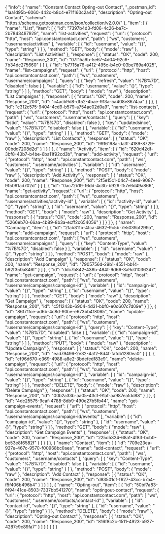 {
  "info": {
    "name": "Constant Contact Opting-out Contact",
    "_postman_id": "1aa1d95b-6060-442c-b8c4-e71f160c2a40",
    "description": "Opting-out Contact",
    "schema": "https://schema.getpostman.com/json/collection/v2.0.0/"
  },
  "item": [
    {
      "name": "List",
      "item": [
        {
          "id": "7397b4d3-fd06-4c26-ba7c-2b7843497929",
          "name": "list-activities",
          "request": {
            "url": {
              "protocol": "http",
              "host": "api.constantcontact.com",
              "path": [
                "ws",
                "customers",
                ":username/activities"
              ],
              "variable": [
                {
                  "id": "username",
                  "value": "{}",
                  "type": "string"
                }
              ]
            },
            "method": "GET",
            "body": {
              "mode": "raw"
            },
            "description": "List Activities"
          },
          "response": [
            {
              "status": "OK",
              "code": 200,
              "name": "Response_200",
              "id": "07f15a9b-5e67-4d04-92c9-7b34dc275660"
            }
          ]
        },
        {
          "id": "b7715a76-a412-495c-b4c0-03be769a4025",
          "name": "list-campaigns",
          "request": {
            "url": {
              "protocol": "http",
              "host": "api.constantcontact.com",
              "path": [
                "ws",
                "customers",
                ":username/campaigns"
              ],
              "query": [
                {
                  "key": "refresh",
                  "value": "%7B%7D",
                  "disabled": false
                }
              ],
              "variable": [
                {
                  "id": "username",
                  "value": "{}",
                  "type": "string"
                }
              ]
            },
            "method": "GET",
            "body": {
              "mode": "raw"
            },
            "description": "List Campaigns"
          },
          "response": [
            {
              "status": "OK",
              "code": 200,
              "name": "Response_200",
              "id": "c4acb9d8-df52-4bae-913a-5a408e8674aa"
            }
          ]
        },
        {
          "id": "c312c575-9404-4cd9-b579-a754ac02d0a9",
          "name": "list-contacts",
          "request": {
            "url": {
              "protocol": "http",
              "host": "api.constantcontact.com",
              "path": [
                "ws",
                "customers",
                ":username/contacts"
              ],
              "query": [
                {
                  "key": "listid",
                  "value": "%7B%7D",
                  "disabled": false
                },
                {
                  "key": "updatedsince",
                  "value": "%7B%7D",
                  "disabled": false
                }
              ],
              "variable": [
                {
                  "id": "username",
                  "value": "{}",
                  "type": "string"
                }
              ]
            },
            "method": "GET",
            "body": {
              "mode": "raw"
            },
            "description": "List Contacts"
          },
          "response": [
            {
              "status": "OK",
              "code": 200,
              "name": "Response_200",
              "id": "9916198a-da3f-4189-8729-00bdd7208d2d"
            }
          ]
        }
      ]
    },
    {
      "name": "Activity",
      "item": [
        {
          "id": "620d42df-3bf8-43b7-b4be-6ba11f92cd3b",
          "name": "add-activity",
          "request": {
            "url": {
              "protocol": "http",
              "host": "api.constantcontact.com",
              "path": [
                "ws",
                "customers",
                ":username/activities"
              ],
              "variable": [
                {
                  "id": "username",
                  "value": "{}",
                  "type": "string"
                }
              ]
            },
            "method": "POST",
            "body": {
              "mode": "raw"
            },
            "description": "Add Activity"
          },
          "response": [
            {
              "status": "OK",
              "code": 200,
              "name": "Response_200",
              "id": "2f5e15c1-04c7-4ee9-9087-9f5091ad702d"
            }
          ]
        },
        {
          "id": "0ac72b19-f6dd-4c3b-b929-f57e6d49a866",
          "name": "get-activity",
          "request": {
            "url": {
              "protocol": "http",
              "host": "api.constantcontact.com",
              "path": [
                "ws",
                "customers",
                ":username/activities/:activity-id"
              ],
              "variable": [
                {
                  "id": "activity-id",
                  "value": "{}",
                  "type": "string"
                },
                {
                  "id": "username",
                  "value": "{}",
                  "type": "string"
                }
              ]
            },
            "method": "GET",
            "body": {
              "mode": "raw"
            },
            "description": "Get Activity"
          },
          "response": [
            {
              "status": "OK",
              "code": 200,
              "name": "Response_200",
              "id": "5266eb70-66aa-4b89-8b3a-ecff2c654056"
            }
          ]
        }
      ]
    },
    {
      "name": "Campaign",
      "item": [
        {
          "id": "2fab311b-4fca-4632-9c5b-7e5039af299a",
          "name": "add-campaign",
          "request": {
            "url": {
              "protocol": "http",
              "host": "api.constantcontact.com",
              "path": [
                "ws",
                "customers",
                ":username/campaigns"
              ],
              "query": [
                {
                  "key": "Content-Type",
                  "value": "%7B%7D",
                  "disabled": false
                }
              ],
              "variable": [
                {
                  "id": "username",
                  "value": "{}",
                  "type": "string"
                }
              ]
            },
            "method": "POST",
            "body": {
              "mode": "raw"
            },
            "description": "Add Campaign"
          },
          "response": [
            {
              "status": "OK",
              "code": 200,
              "name": "Response_200",
              "id": "7905756d-29b1-4551-bb14-b92f350a846f"
            }
          ]
        },
        {
          "id": "ddc7b842-438b-484f-9d66-3a9c01036247",
          "name": "get-campaign",
          "request": {
            "url": {
              "protocol": "http",
              "host": "api.constantcontact.com",
              "path": [
                "ws",
                "customers",
                ":username/campaigns/:campaign-id"
              ],
              "variable": [
                {
                  "id": "campaign-id",
                  "value": "{}",
                  "type": "string"
                },
                {
                  "id": "username",
                  "value": "{}",
                  "type": "string"
                }
              ]
            },
            "method": "GET",
            "body": {
              "mode": "raw"
            },
            "description": "Get Campaign"
          },
          "response": [
            {
              "status": "OK",
              "code": 200,
              "name": "Response_200",
              "id": "c5f1243b-6904-4d31-bbf0-e0c607c7d09e"
            }
          ]
        },
        {
          "id": "86f71fce-ad6b-4c8d-90be-e673bb418065",
          "name": "update-campaign",
          "request": {
            "url": {
              "protocol": "http",
              "host": "api.constantcontact.com",
              "path": [
                "ws",
                "customers",
                ":username/campaigns/:campaign-id"
              ],
              "query": [
                {
                  "key": "Content-Type",
                  "value": "%7B%7D",
                  "disabled": false
                }
              ],
              "variable": [
                {
                  "id": "campaign-id",
                  "value": "{}",
                  "type": "string"
                },
                {
                  "id": "username",
                  "value": "{}",
                  "type": "string"
                }
              ]
            },
            "method": "PUT",
            "body": {
              "mode": "raw"
            },
            "description": "Update Campaign"
          },
          "response": [
            {
              "status": "OK",
              "code": 200,
              "name": "Response_200",
              "id": "ead79496-2e32-4a12-8d4f-fafdb1280ea0"
            }
          ]
        },
        {
          "id": "cf96d670-c369-4988-a8e2-3bdefedf83e9",
          "name": "delete-campaign",
          "request": {
            "url": {
              "protocol": "http",
              "host": "api.constantcontact.com",
              "path": [
                "ws",
                "customers",
                ":username/campaigns/:campaign-id"
              ],
              "variable": [
                {
                  "id": "campaign-id",
                  "value": "{}",
                  "type": "string"
                },
                {
                  "id": "username",
                  "value": "{}",
                  "type": "string"
                }
              ]
            },
            "method": "DELETE",
            "body": {
              "mode": "raw"
            },
            "description": "Delete Campaign"
          },
          "response": [
            {
              "status": "OK",
              "code": 200,
              "name": "Response_200",
              "id": "00b2a33b-aa05-43c1-91af-aa987eafdd88"
            }
          ]
        },
        {
          "id": "4dc25575-9caf-4788-8db9-490e27b5fb44",
          "name": "get-campaign-events",
          "request": {
            "url": {
              "protocol": "http",
              "host": "api.constantcontact.com",
              "path": [
                "ws",
                "customers",
                ":username/campaigns/:campaign-id/events/"
              ],
              "variable": [
                {
                  "id": "campaign-id",
                  "value": "{}",
                  "type": "string"
                },
                {
                  "id": "username",
                  "value": "{}",
                  "type": "string"
                }
              ]
            },
            "method": "GET",
            "body": {
              "mode": "raw"
            },
            "description": "Get Campaign Events"
          },
          "response": [
            {
              "status": "OK",
              "code": 200,
              "name": "Response_200",
              "id": "225d5324-68a1-4f83-bcb0-bc53e8f6582f"
            }
          ]
        }
      ]
    },
    {
      "name": "Contact",
      "item": [
        {
          "id": "709e23ea-927e-467c-9570-f00968bc0aea",
          "name": "add-contact",
          "request": {
            "url": {
              "protocol": "http",
              "host": "api.constantcontact.com",
              "path": [
                "ws",
                "customers",
                ":username/contacts"
              ],
              "query": [
                {
                  "key": "Content-Type",
                  "value": "%7B%7D",
                  "disabled": false
                }
              ],
              "variable": [
                {
                  "id": "username",
                  "value": "{}",
                  "type": "string"
                }
              ]
            },
            "method": "POST",
            "body": {
              "mode": "raw"
            },
            "description": "Add Contact"
          },
          "response": [
            {
              "status": "OK",
              "code": 200,
              "name": "Response_200",
              "id": "d83501cf-f627-43cc-b7a4-f5f406b496b4"
            }
          ]
        }
      ]
    },
    {
      "name": "Opting-out",
      "item": [
        {
          "id": "50bf7a83-f494-41ce-8503-7337bb541270",
          "name": "optingout-contact",
          "request": {
            "url": {
              "protocol": "http",
              "host": "api.constantcontact.com",
              "path": [
                "ws",
                "customers",
                ":username/contacts/:contact-id"
              ],
              "variable": [
                {
                  "id": "contact-id",
                  "value": "{}",
                  "type": "string"
                },
                {
                  "id": "username",
                  "value": "{}",
                  "type": "string"
                }
              ]
            },
            "method": "DELETE",
            "body": {
              "mode": "raw"
            },
            "description": "Opting-out Contact"
          },
          "response": [
            {
              "status": "OK",
              "code": 200,
              "name": "Response_200",
              "id": "816f8c2c-1511-4923-b927-4287c9c89fa7"
            }
          ]
        }
      ]
    }
  ]
}